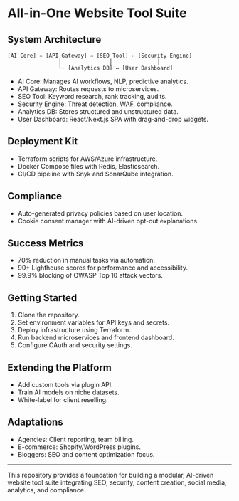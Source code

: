 # All-in-One Website Tool Suite

## System Architecture

```
[AI Core] ↔ [API Gateway] ↔ [SEO Tool] ↔ [Security Engine]
                │               │              │
                └─ [Analytics DB] ↔ [User Dashboard]
```

- AI Core: Manages AI workflows, NLP, predictive analytics.
- API Gateway: Routes requests to microservices.
- SEO Tool: Keyword research, rank tracking, audits.
- Security Engine: Threat detection, WAF, compliance.
- Analytics DB: Stores structured and unstructured data.
- User Dashboard: React/Next.js SPA with drag-and-drop widgets.

## Deployment Kit

- Terraform scripts for AWS/Azure infrastructure.
- Docker Compose files with Redis, Elasticsearch.
- CI/CD pipeline with Snyk and SonarQube integration.

## Compliance

- Auto-generated privacy policies based on user location.
- Cookie consent manager with AI-driven opt-out explanations.

## Success Metrics

- 70% reduction in manual tasks via automation.
- 90+ Lighthouse scores for performance and accessibility.
- 99.9% blocking of OWASP Top 10 attack vectors.

## Getting Started

1. Clone the repository.
2. Set environment variables for API keys and secrets.
3. Deploy infrastructure using Terraform.
4. Run backend microservices and frontend dashboard.
5. Configure OAuth and security settings.

## Extending the Platform

- Add custom tools via plugin API.
- Train AI models on niche datasets.
- White-label for client reselling.

## Adaptations

- Agencies: Client reporting, team billing.
- E-commerce: Shopify/WordPress plugins.
- Bloggers: SEO and content optimization focus.

---

This repository provides a foundation for building a modular, AI-driven website tool suite integrating SEO, security, content creation, social media, analytics, and compliance.
